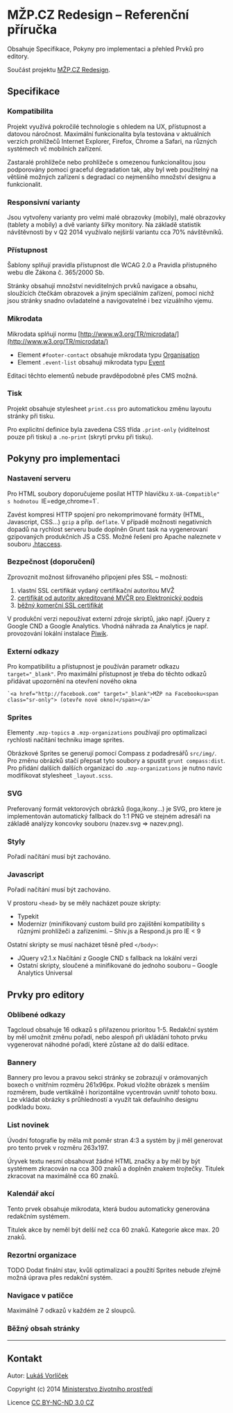 # MŽP.CZ Redesign – Referenční příručka

Obsahuje Specifikace, Pokyny pro implementaci a přehled Prvků pro editory.

Součást projektu [MŽP.CZ Redesign](http://f000.github.io/mzp-cz-redesign/).

## Specifikace

### Kompatibilita

Projekt využívá pokročilé technologie s ohledem na UX, přístupnost a datovou náročnost. Maximální funkcionalita byla testována v aktuálních verzích prohlížečů Internet Explorer, Firefox, Chrome a Safari, na různých systémech vč mobilních zařízení. 

Zastaralé prohlížeče nebo prohlížeče s omezenou funkcionalitou jsou podporovány pomocí graceful degradation tak, aby byl web použitelný na většině možných zařízení s degradací co nejmenšího množství designu a funkcionalit.

### Responsivní varianty

Jsou vytvořeny varianty pro velmi malé obrazovky (mobily), malé obrazovky (tablety a mobily) a dvě varianty šířky  monitory. Na základě statistik návštěvnosti by v Q2 2014 využívalo nejširší variantu cca 70% návštěvníků.

### Přístupnost

Šablony splňují pravidla přístupnost dle WCAG 2.0 a Pravidla přístupného webu dle Zákona č. 365/2000 Sb.  

Stránky obsahují množství neviditelných prvků navigace a obsahu, sloužících čtečkám obrazovek a jiným speciálním zařízení, pomocí nichž jsou stránky snadno ovladatelné a navigovatelné i bez vizuálního vjemu.

### Mikrodata

Mikrodata splňují normu [http://www.w3.org/TR/microdata/](http://www.w3.org/TR/microdata/)

* Element `#footer-contact` obsahuje mikrodata typu [Organisation](http://schema.org/Organization) 
* Element `.event-list` obsahuji mikrodata typu [Event](http://schema.org/Event)

Editaci těchto elementů nebude pravděpodobně přes CMS možná.

### Tisk

Projekt obsahuje stylesheet `print.css` pro automatickou změnu layoutu stránky při tisku. 

Pro explicitní definice byla zavedena CSS třída `.print-only` (viditelnost pouze při tisku) a  `.no-print` (skrytí prvku při tisku). 

## Pokyny pro implementaci

### Nastavení serveru

Pro HTML soubory doporučujeme posílat HTTP hlavičku `X-UA-Compatible" s hodnotou `IE=edge,chrome=1`. 

Zavést kompresi HTTP spojení pro nekomprimované formáty (HTML, Javascript, CSS...) `gzip` a příp. `deflate`. V případě možnosti negativních dopadů na rychlost serveru bude doplněn Grunt task na vygenerovaní gzipovaných produkčních JS a CSS. Možné řešení pro Apache naleznete v souboru [.htaccess](https://github.com/f000/mzp-cz-redesign/blob/master/dist/.htaccess).

### Bezpečnost (doporučení)

Zprovoznit možnost šifrovaného připojení přes SSL – možnosti:

1. vlastní SSL certifikát vydaný certifikační autoritou MVŽ
2. [certifikát od autority akreditované MVČR pro Elektronický podpis](http://www.mvcr.cz/clanek/prehled-udelenych-akreditaci.aspx)
3. [běžný komerční SSL certifikát](https://www.ssls.cz)

V produkční verzi nepoužívat externí zdroje skriptů, jako např. jQuery z Google CND a Google Analytics. Vhodná náhrada za Analytics je např. provozování lokální instalace [Piwik](http://piwik.org).

### Externí odkazy

Pro kompatibilitu a přístupnost je používán parametr odkazu `target="_blank"`. Pro maximální přístupnost je třeba do těchto odkazů přidávat upozornění na otevření nového okna
  
    `<a href="http://facebook.com" target="_blank">MŽP na Facebooku<span class="sr-only"> (otevře nové okno)</span></a>`

### Sprites

Elementy `.mzp-topics` a `.mzp-organizations` používají pro optimalizaci rychlosti načítání techniku image sprites.

Obrázkové Sprites se generují pomocí Compass z podadresářů `src/img/`. Pro změnu obrázků stačí přepsat tyto soubory a spustit `grunt compass:dist`. Pro přidání dalších dalších organizací do `.mzp-organizations` je nutno navíc modifikovat stylesheet `_layout.scss`.

### SVG

Preferovaný formát vektorových obrázků (loga,ikony...) je SVG, pro ktere je implementován automatický fallback do 1:1 PNG ve stejném adresáři na základě analýzy koncovky souboru (nazev.svg => nazev.png).

### Styly

Pořadí načítání musí být zachováno.

### Javascript

Pořadí načítání musí být zachováno.

V prostoru `<head>` by se měly nacházet pouze skripty:

  - Typekit
  - Modernizr (minifikovaný custom build pro zajištění kompatibility s různými prohlížeči a zařízeními.
  – Shiv.js a Respond.js pro IE < 9

Ostatní skripty se musí nacházet těsně před `</body>`:

  - JQuery v2.1.x Načítání z Google CND s fallback na lokální verzi
  - Ostatní skripty, sloučené a minifikované do jednoho souboru
  – Google Analytics Universal

## Prvky pro editory


### Oblíbené odkazy

Tagcloud obsahuje 16 odkazů s přiřazenou prioritou 1-5. Redakční systém by měl umožnit změnu pořadí, nebo alespoň při ukládání tohoto prvku vygenerovat náhodné pořadí, které zůstane až do další editace.

### Bannery

Bannery pro levou a pravou sekci stránky se zobrazují v orámovaných boxech o vnitřním rozměru 261x96px. Pokud vložíte obrázek s menším rozměrem, bude vertikálně i horizontálne vycentrován uvnitř tohoto boxu. Lze vkládat obrázky s průhledností a využít tak defaulního designu podkladu boxu.

### List novinek

Úvodní fotografie by měla mít poměr stran 4:3 a systém by ji měl generovat pro tento prvek v rozměru 263x197.

Úryvek textu nesmí obsahovat žádné HTML značky a by měl by být systémem zkracován na cca 300 znaků a doplněn znakem trojtečky. Titulek zkracovat na maximálně cca 60 znaků.

### Kalendář akcí

Tento prvek obsahuje mikrodata, která budou automaticky generována redakčním systémem.

Titulek akce by neměl být delší než cca 60 znaků. Kategorie akce max. 20 znaků.

### Rezortní organizace

TODO Dodat finální stav, kvůli optimalizaci a použití Sprites nebude zřejmě možná úprava přes redakční systém.

### Navigace v patičce

Maximálně 7 odkazů v každém ze 2 sloupců.

### Běžný obsah stránky

---

## Kontakt

Autor: [Lukáš Vorlíček](mailto:lukas.vorlicek@codeart.cz)

Copyright (c) 2014 [Ministerstvo životního prostředí](http://www.mzp.cz/)

Licence [CC BY-NC-ND 3.0 CZ](http://creativecommons.org/licenses/by-nc-nd/3.0/cz/)
